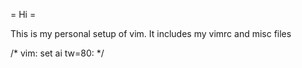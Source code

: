 = Hi =

This is my personal setup of vim. It includes my vimrc and misc files


/* vim: set ai tw=80: */
